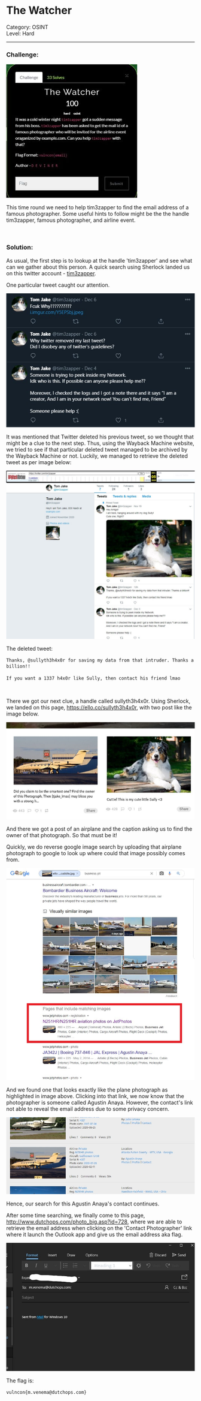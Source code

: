 # The Watcher
Category: OSINT  
Level: Hard

---

### Challenge:

![Pic1 - Challenge description](./img/1-desc.jpg)

This time round we need to help tim3zapper to find the email address of a famous photographer. Some useful hints to follow might be the the handle tim3zapper, famous photographer, and airline event.

<br/>

### Solution:


As usual, the first step is to lookup at the handle 'tim3zapper' and see what can we gather about this person. A quick search using Sherlock landed us on this twitter account - [tim3zapper](https://twitter.com/tim3zapper).

One particular tweet caught our attention.

![Pic2 - timezapper](./img/2-timezapper.jpg)

It was mentioned that Twitter deleted his previous tweet, so we thought that might be a clue to the next step. Thus, using the Wayback Machine website, we tried to see if that particular deleted tweet managed to be archived by the Wayback Machine or not. Luckily, we managed to retrieve the deleted tweet as per image below:

![Pic3 - wayback machine](./img/3-waybackmachine.jpg)

The deleted tweet:

```
Thanks, @sullyth3h4x0r for saving my data from that intruder. Thanks a billion!!

If you want a 1337 h4x0r like Sully, then contact his friend lmao
```
<br/>

There we got our next clue, a handle called sullyth3h4x0r. Using Sherlock, we landed on this page, https://ello.co/sullyth3h4x0r, with two post like the image below.

![Pic4 - ello](./img/4-ello.jpg)

And there we got a post of an airplane and the caption asking us to find the owner of that photograph. So that must be it!

Quickly, we do reverse google image search by uploading that airplane photograph to google to look up where could that image possibly comes from.

![Pic5 - plane](./img/5-googleplane.jpg)

And we found one that looks exactly like the plane photograph as highlighted in image above. Clicking into that link, we now know that the photographer is someone called Agustin Anaya. However, the contact's link not able to reveal the email address due to some privacy concern.


![Pic6 - plane found](./img/6-jetphotofound.jpg)

Hence, our search for this Agustin Anaya's contact continues. 

After some time searching, we finally come to this page, http://www.dutchops.com/photo_big.asp?id=728, where we are able to retrieve the email address when clicking on the 'Contact Photographer' link where it launch the Outlook app and give us the email address aka flag.

![Pic7 - flag found](./img/8-flag.jpg)


The flag is:
```
vulncon{m.venema@dutchops.com}
```